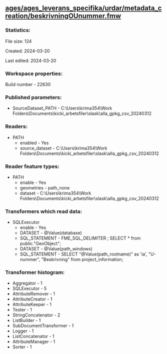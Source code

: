 ﻿## [ages/ages_leverans_specifika/urdar/metadata_creation/beskrivningOUnummer.fmw](https://github.com/kicki58/kix_working_dir/blob/master/ages/ages_leverans_specifika/urdar/metadata_creation/beskrivningOUnummer.fmw)

### Statistics:
File size: 124

Created: 2024-03-20

Last edited: 2024-03-20


### Workspace properties:
Build number    - 22630

### Published parameters:
*  SourceDataset_PATH    -   C:\Users\krima354\Work Folders\Documents\kicki_arbetsfiler\slask\alla_gpkg_csv_20240312

### Readers:
*  PATH
    * enabled    -  Yes
    * source_dataset    -   C:\Users\krima354\Work Folders\Documents\kicki_arbetsfiler\slask\alla_gpkg_csv_20240312

### Reader feature types:
*  PATH
    * enable - Yes
    * geometries - path_none
    * dataset - C:\Users\krima354\Work Folders\Documents\kicki_arbetsfiler\slask\alla_gpkg_csv_20240312

### Transformers which read data:
*  SQLExecutor
    * enable    -   Yes
    * DATASET    -   @Value(database)
    * SQL_STATEMENT    -   FME_SQL_DELIMITER ;
SELECT * from  public."GeoObject";
    * DATASET    -   @Value(path_windows)
    * SQL_STATEMENT    -   SELECT "@Value(path_rootname)" as 'ia', "U-nummer", "Beskrivning" from project_information;



### Transformer histogram:
*  Aggregator    -   1
*  SQLExecutor    -   5
*  AttributeRemover    -   1
*  AttributeCreator    -   1
*  AttributeKeeper    -   1
*  Tester    -   1
*  StringConcatenator    -   2
*  ListBuilder    -   1
*  SubDocumentTransformer    -   1
*  Logger    -   1
*  ListConcatenator    -   1
*  AttributeManager    -   1
*  Sorter    -   1

